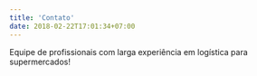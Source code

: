 ```yaml
---
title: 'Contato'
date: 2018-02-22T17:01:34+07:00
---
```


Equipe de profissionais  com larga experiência em logística para supermercados!
